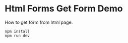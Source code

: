 Html Forms Get Form Demo
========================

How to get form from html page.

```
npm install
npm run dev
```
